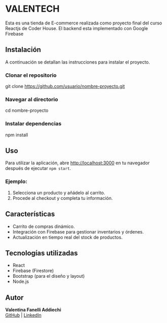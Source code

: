 # VALENTECH

  Esta es una tienda de E-commerce realizada como proyecto final del curso Reactjs de Coder House.
  El backend esta implementado con Google Firebase

## Instalación

  A continuación se detallan las instrucciones para instalar el proyecto.

### Clonar el repositorio
  git clone https://github.com/usuario/nombre-proyecto.git

### Navegar al directorio
cd nombre-proyecto

### Instalar dependencias
  npm install

## Uso
  Para utilizar la aplicación, abre [http://localhost:3000](http://localhost:3000) en tu navegador después de ejecutar `npm start`. 

### Ejemplo:
  1. Selecciona un producto y añádelo al carrito.
  2. Procede al checkout y completa tu información.

## Características
  - Carrito de compras dinámico.
  - Integración con Firebase para gestionar inventarios y órdenes.
  - Actualización en tiempo real del stock de productos.

## Tecnologías utilizadas
  - React
  - Firebase (Firestore)
  - Bootstrap (para el diseño y layout)
  - Node.js

## Autor
  **Valentina Fanelli Addiechi**  
  [GitHub](https://github.com/valenfanelli) | [LinkedIn](www.linkedin.com/in/valentinafanelliaddiechi)
